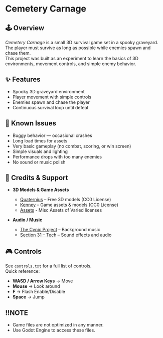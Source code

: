 # Cemetery Carnage

## 🕹️ Overview
*Cemetery Carnage* is a small 3D survival game set in a spooky graveyard. The player must survive as long as possible while enemies spawn and chase them.  
This project was built as an experiment to learn the basics of 3D environments, movement controls, and simple enemy behavior.

## ✨ Features
- Spooky 3D graveyard environment
- Player movement with simple controls
- Enemies spawn and chase the player
- Continuous survival loop until defeat

## 🐛 Known Issues
- Buggy behavior — occasional crashes
- Long load times for assets
- Very basic gameplay (no combat, scoring, or win screen)
- Simple visuals and lighting
- Performance drops with too many enemies
- No sound or music polish

## 🙏 Credits & Support
- **3D Models & Game Assets** 
  - [Quaternius](https://quaternius.com) – Free 3D models (CC0 License)  
  - [Kenney](https://kenney.nl) – Game assets & models (CC0 License)
  - [Assets](https://opengameart.org/) - Misc Assets of Varied licenses

- **Audio / Music**  
  - [The Cynic Project](https://thecynicproject.com) – Background music  
  - [Section 31 – Tech](https://soundcloud.com/section31tech) – Sound effects and audio  


## 🎮 Controls
See [`controls.txt`](controls.txt) for a full list of controls.  
Quick reference:  
- **WASD / Arrow Keys** → Move  
- **Mouse** → Look around  
- **F** → Flash Enable/Disable
- **Space** → Jump    

## ‼️NOTE 
- Game files are not optimized in any manner.
- Use Godot Engine to access these files.
